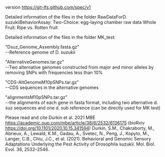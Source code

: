 version https://git-lfs.github.com/spec/v1

Detailed information of the files in the folder RawDataForD. suzukiiBehaviorAssay:
Two-Choice: egg-laying chamber raw data
Whole Fruit: Ripe vs. Rotten fruit

Detailed information of the files in the folder MK_test:

"Dsuz_Genome_Assembly.fasta.gz"     
--Reference genome of D. suzukii

"AlternativeGenomes.tar.gz"         
--Two alternative genomes constructed from major and minor alleles by removing SNPs with frequencies less than 10%  

"CDS-AltGenomeM10pSNPs.tar.gz"      
--CDS sequences in the alternative genomes  

"alignmentsM10pSNPs.tar.gz"         
--the alignments of each gene in fasta format, including two alternative d. suz sequences and one d. sub reference (can be directly used for MK test) 

Please read and cite Durkin  et al. 2021 MBE https://academic.oup.com/mbe/article/38/6/2532/6136175  (bioRxiv https://doi.org/10.1101/2020.10.15.341594)
Durkin, S.M., Chakraborty, M., Abrieux, A., Lewald, K.M., Gadau, A., Svetec, N., Peng, J., Kopyto, M., Langer, C.B., Chiu, J.C., et al. (2021). Behavioral and Genomic Sensory Adaptations Underlying the Pest Activity of Drosophila suzukii. Mol. Biol. Evol. 38, 2532–2546.


